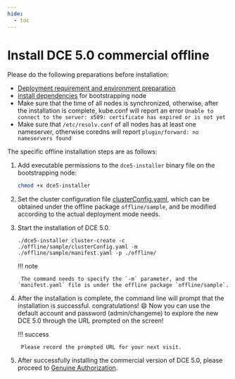 ```yaml
---
hide:
  - toc
---
```


# Install DCE 5.0 commercial offline

Please do the following preparations before installation:

- [Deployment requirement and environment preparation](deploy-requirements.md)
- [install dependencies](../install-tools.md) for bootstrapping node
- Make sure that the time of all nodes is synchronized, otherwise, after the installation is complete, kube.conf will report an error `Unable to connect to the server: x509: certificate has expired or is not yet`
- Make sure that `/etc/resolv.conf` of all nodes has at least one nameserver, otherwise coredns will report `plugin/forward: no nameservers found`

The specific offline installation steps are as follows:

1. Add executable permissions to the `dce5-installer` binary file on the bootstrapping node:

    ```bash
    chmod +x dce5-installer
    ```

2. Set the cluster configuration file [clusterConfig.yaml](clusterconfig.md), which can be obtained under the offline package `offline/sample`, and be modified according to the actual deployment mode needs.

3. Start the installation of DCE 5.0.

    ```shell
    ./dce5-installer cluster-create -c ./offline/sample/clusterConfig.yaml -m ./offline/sample/manifest.yaml -p ./offline/
    ```

    !!! note

        The command needs to specify the `-m` parameter, and the `manifest.yaml` file is under the offline package `offline/sample`.

4. After the installation is complete, the command line will prompt that the installation is successful. congratulations! :smile: Now you can use the default account and password (admin/changeme) to explore the new DCE 5.0 through the URL prompted on the screen!

    

    !!! success

        Please record the prompted URL for your next visit.

5. After successfully installing the commercial version of DCE 5.0, please proceed to [Genuine Authorization](https://qingflow.com/f/e3291647).